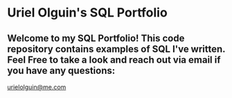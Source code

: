# Uriel Olguin's SQL Portfolio

## Welcome to my SQL Portfolio! This code repository contains examples of SQL I've written. Feel Free to take a look and reach out via email if you have any questions: 
urielolguin@me.com
